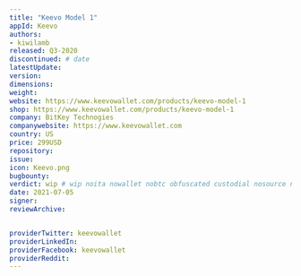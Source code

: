```yaml
---
title: "Keevo Model 1"
appId: Keevo
authors:
- kiwilamb
released: Q3-2020
discontinued: # date
latestUpdate:
version:
dimensions: 
weight: 
website: https://www.keevowallet.com/products/keevo-model-1
shop: https://www.keevowallet.com/products/keevo-model-1
company: BitKey Technogies
companywebsite: https://www.keevowallet.com
country: US
price: 299USD
repository: 
issue:
icon: Keevo.png
bugbounty:
verdict: wip # wip noita nowallet nobtc obfuscated custodial nosource nonverifiable reproducible bounty defunct
date: 2021-07-05
signer:
reviewArchive:


providerTwitter: keevowallet
providerLinkedIn: 
providerFacebook: keevowallet
providerReddit: 
---
```


